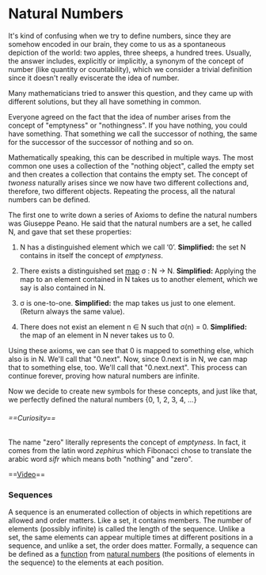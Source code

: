 # Natural Numbers

It's kind of confusing when we try to define numbers, since they are somehow encoded in our brain, they come to us as a spontaneous depiction of the world: two apples, three sheeps, a hundred trees. Usually, the answer includes, explicitly or implicitly, a synonym of the concept of number (like quantity or countability), which we consider a trivial definition since it doesn't really eviscerate the idea of number.

Many mathematicians tried to answer this question, and they came up with different solutions, but they all have something in common.

Everyone agreed on the fact that the idea of number arises from the concept of "emptyness" or "nothingness". If you have nothing, you could have something. That something we call the successor of nothing, the same for the successor of the successor of nothing and so on.

Mathematically speaking, this can be described in multiple ways. The most common one uses a collection of the "nothing object", called the empty set and then creates a collection that contains the empty set. The concept of *twoness* naturally arises since we now have two different collections and, therefore, two different objects. Repeating the process, all the natural numbers can be defined.

The first one to write down a series of Axioms to define the natural numbers was Giuseppe Peano. He said that the natural numbers are a set, he called N, and gave that set these properties:
1. N has a distinguished element which we call ‘0’.
**Simplified:** the set N contains in itself the concept of *emptyness*.

2. There exists a distinguished set [map](maps.md) σ : N → N.
**Simplified:** Applying the map to an element contained in N takes us to another element, which we say is also contained in N.

3. σ is one-to-one.
**Simplified:** the map takes us just to one element. (Return always the same value).

4. There does not exist an element n ∈ N such that σ(n) = 0.
**Simplified:** the map of an element in N never takes us to 0.

Using these axioms, we can see that 0 is mapped to something else, which also is in N. We'll call that "0.next". Now, since 0.next is in N, we can map that to something else, too. We'll call that "0.next.next". This process can continue forever, proving how natural numbers are infinite.

Now we decide to create new symbols for these concepts, and just like that, we perfectly defined the natural numbers {0, 1, 2, 3, 4, ...}

###### ==Curiosity==
The name "zero" literally represents the concept of *emptyness*. In fact, it comes from the latin word *zephirus* which Fibonacci chose to translate the arabic word *sifr* which means both "nothing" and "zero".

==[Video](https://youtu.be/dKtsjQtigag)==

### Sequences

A sequence is an enumerated collection of objects in which repetitions are allowed and order matters. Like a set, it contains members. The number of elements (possibly infinite) is called the length of the sequence. Unlike a set, the same elements can appear multiple times at different positions in a sequence, and unlike a set, the order does matter. Formally, a sequence can be defined as a [function](function) from [natural numbers](natural_numbers) (the positions of elements in the sequence) to the elements at each position.